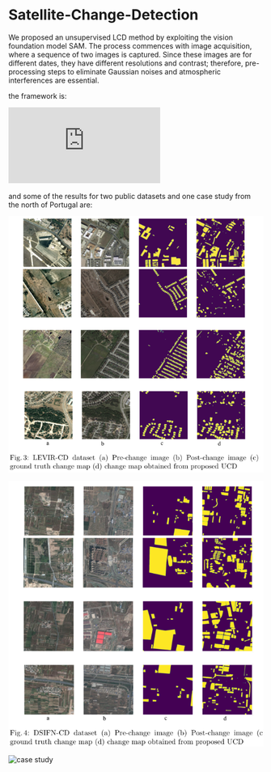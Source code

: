 # Satellite-Change-Detection

We proposed an unsupervised LCD method by exploiting the vision foundation model SAM. The process commences with image acquisition, where a sequence of two images is captured. Since these images are for different dates, they have different resolutions and contrast; therefore, pre-processing steps to eliminate Gaussian noises and atmospheric interferences are essential.

the framework is:

![Flowchart](https://github.com/NarjesDavari/Satellite-Change-Detection/blob/main/Flowchart.pdf)


and some of the results for two public datasets and one case study from the north of Portugal are:

![img_result](https://github.com/NarjesDavari/Satellite-Change-Detection/blob/main/img_result.png)

![img_result2](https://github.com/NarjesDavari/Satellite-Change-Detection/blob/main/img_result2.png)


![case study]()
